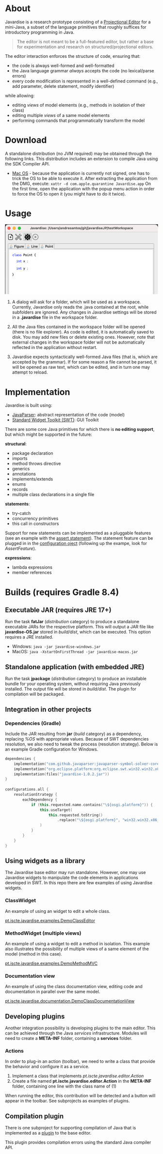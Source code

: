 # About

Javardise is a research prototype consisting of a [Projectional Editor](https://en.wikipedia.org/wiki/Structure_editor) for a mini-Java, a subset of the language primitives that roughly suffices for introductory programming in Java.

> The editor is not meant to be a full-featured editor, but rather a base for experimentation and research on structured/projectional editors.

The editor interaction enforces the structure of code, ensuring that:
- the code is always well-formed and well-formatted
- the Java language grammar *always* accepts the code (no lexical/parse errors)
- every code modification is represented in a well-defined 
command (e.g., add parameter, delete statement, modify identifier)

while allowing:
- editing *views* of model elements (e.g., methods in isolation of their class)
- editing multiple *views* of a same model elements
- performing commands that programmatically transform the model

# Download

A standalone distribution (no JVM required) may be obtained through the following links. This distribution includes an extension to compile Java using the SDK Compiler API.

- [Mac OS](http://home.iscte-iul.pt/~alssl/javardise/Javardise-1.0.2.dmg) - because the application is currently not signed, one has to trick the OS to be able to execute it. After extracting the application from the DMG, execute: ```xattr -d com.apple.quarantine Javardise.app``` On the first time, open the application with the popup menu action in order to force the OS to open it (you might have to do it twice).

# Usage
![Javardise](docimages/javardiseShot.png?raw=true)

1. A dialog will ask for a folder, which will be used as a workspace. Currently, Javardise only reads the .java contained at the root, while subfolders are ignored. Any changes in Javardise settings will be stored in a **.javardise** file in the workspace folder.


2. All the Java files contained in the workspace folder will be opened (there is no file explorer). As code is edited, it is automatically saved to disk. You may add new files or delete existing ones. However, note that external changes in the workspace folder will not be automatically reflected in the application without restart.


3. Javardise expects syntactically well-formed Java files (that is, which are accepted by the grammar). If for some reason a file cannot be parsed, it will be opened as raw text, which can be edited, and in turn one may attempt to reload.

# Implementation
Javardise is built using:
- [JavaParser](http://javaparser.org): abstract representation of the code (model)
- [Standard Widget Toolkit (SWT)](https://www.eclipse.org/swt): GUI Toolkit

There are some core Java primitives for which there is **no editing support**, but which might be supported in the future:

**structural**:
- package declaration
- imports
- method throws directive
- generics
- annotations
- implements/extends
- enums
- records
- multiple class declarations in a single file

**statements**:
- try-catch
- concurrency primitives
- this call in constructors

Support for new statements can be implemented as a pluggable features (see an example with the [assert statement](https://github.com/andre-santos-pt/javardise/blob/master/src/main/kotlin/pt/iscte/javardise/widgets/statements/AssertWidget.kt)). The statement feature can be plugged in in the [configuration oject](https://github.com/andre-santos-pt/javardise/blob/master/src/main/kotlin/pt/iscte/javardise/Configuration.kt) (following up the exampe, look for *AssertFeature*).

**expressions**:
- lambda expressions
- member references

# Builds (requires Gradle 8.4)

## Executable JAR (requires JRE 17+)
Run the task **fatJar** (*distribution* category) to produce a standalone executable JARs for the respective platform. This will output a JAR file like **javardise-OS.jar** stored in *build/dist*, which can be executed. This option requires a JRE installed.

- Windows: ``java -jar javardise-windows.jar``
- MacOS: ``java -XstartOnFirstThread -jar javardise-macos.jar``

## Standalone application (with embedded JRE)
Run the task **jpackage** (*distribution* category) to produce an installable bundle for your operating system, without requiring Java previously installed. The output file will be stored in *build/dist*. The plugin for compilation will be packaged.


## Integration in other projects

### Dependencies (Gradle)
Include the JAR resulting from **jar** (*build* category) as a dependency, replacing *%OS* with appropriate values. Because of SWT dependencies resolution, we also need to tweak the process (resolution strategy). Below is an example Gradle configuration for Windows.

```kotlin
dependencies {
    implementation("com.github.javaparser:javaparser-symbol-solver-core:3.24.8")
    implementation("org.eclipse.platform:org.eclipse.swt.win32.win32.x86_64:3.123.0")
    implementation(files("javardise-1.0.2.jar"))
}

configurations.all {
    resolutionStrategy {
        eachDependency {
            if (this.requested.name.contains("\${osgi.platform}")) {
                this.useTarget(
                    this.requested.toString()
                        .replace("\${osgi.platform}", "win32.win32.x86_64")
                )
            }
        }
    }
}

```

## Using widgets as a library
The Javardise base editor may run standalone.  However, one may use Javardise widgets to manipulate the code elements in applications developed in SWT. In this repo there are few examples of using Javardise widgets.

### ClassWidget
An example of using an widget to edit a whole class.

[pt.iscte.javardise.examples.DemoClassEditor](https://github.com/andre-santos-pt/JavardiseJP/blob/master/src/main/kotlin/pt/iscte/javardise/examples/DemoClassEditor.kt)

### MethodWidget (multiple views)
An example of using a widget to edit a method in isolation. This example also illustrates the possibility of multiple views of a same element of the model (method in this case).

[pt.iscte.javardise.examples.DemoMethodMVC](https://github.com/andre-santos-pt/JavardiseJP/blob/master/src/main/kotlin/pt/iscte/javardise/examples/DemoMethodMVC.kt)


### Documentation view

An example of using the class documentation view, editing code and documentation in parallel over the same model.

[pt.iscte.javardise.documentation.DemoClassDocumentationView](https://github.com/andre-santos-pt/JavardiseJP/blob/master/documentation/src/main/kotlin/pt/iscte/javardise/documentation/DemoClassDocumentationView.kt)


## Developing plugins
Another integration possibility is developing plugins to the main editor. This can be achieved through the Java *services* infrastructure. Modules will need to create a **META-INF** folder, containing a **services** folder.

### Actions
In order to plug-in an action (toolbar), we need to write a class that provide the behavior and configure it as a service.

1. Implement a class that implements *pt.iscte.javardise.editor.Action*
2. Create a file named **pt.iscte.javardise.editor.Action** in the **META-INF** folder, containing one line with the class name of (1)

When running the editor, this contribution will be detected and a button will appear in the toolbar. See subprojects as examples of plugins.

## Compilation plugin

There is one subproject for supporting compilation of Java that is implemented as a [plugin](https://github.com/andre-santos-pt/javardise/tree/master/compilation) to the base editor.

This plugin provides compilation errors using the standard Java compiler API.
